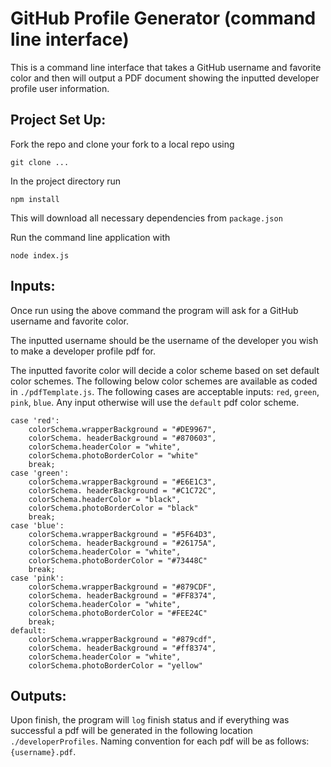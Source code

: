 # GitHub Profile Generator (command line interface)

This is a command line interface that takes a GitHub username and favorite color and then will output a PDF document showing the inputted developer profile user information.

## Project Set Up:

Fork the repo and clone your fork to a local repo using 
```
git clone ...
``` 

In the project directory run 
```
npm install
```
This will download all necessary dependencies from `package.json`

Run the command line application with
```
node index.js
```

## Inputs:

Once run using the above command the program will ask for a GitHub username and favorite color.  

The inputted username should be the username of the developer you wish to make a developer profile pdf for.

The inputted favorite color will decide a color scheme based on set default color schemes.  The following below color schemes are available as coded in `./pdfTemplate.js`.  The following cases are acceptable inputs: `red`, `green`, `pink`, `blue`.  Any input otherwise will use the `default` pdf color scheme.

```
case 'red':
    colorSchema.wrapperBackground = "#DE9967",
    colorSchema. headerBackground = "#870603",
    colorSchema.headerColor = "white",
    colorSchema.photoBorderColor = "white"  
    break;      
case 'green':
    colorSchema.wrapperBackground = "#E6E1C3",
    colorSchema. headerBackground = "#C1C72C",
    colorSchema.headerColor = "black",
    colorSchema.photoBorderColor = "black" 
    break;
case 'blue':
    colorSchema.wrapperBackground = "#5F64D3",
    colorSchema. headerBackground = "#26175A",
    colorSchema.headerColor = "white",
    colorSchema.photoBorderColor = "#73448C" 
    break;
case 'pink':
    colorSchema.wrapperBackground = "#879CDF",
    colorSchema. headerBackground = "#FF8374",
    colorSchema.headerColor = "white",
    colorSchema.photoBorderColor = "#FEE24C" 
    break;
default:
    colorSchema.wrapperBackground = "#879cdf",
    colorSchema. headerBackground = "#ff8374",
    colorSchema.headerColor = "white",
    colorSchema.photoBorderColor = "yellow" 
```

## Outputs:

Upon finish, the program will `log` finish status and if everything was successful a pdf will be generated in the following location `./developerProfiles`.  Naming convention for each pdf will be as follows: `{username}.pdf`.
